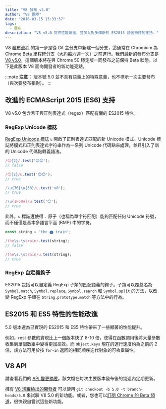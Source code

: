 ```yaml
---
title: "V8 發布 v5.0"
author: "V8 團隊"
date: "2016-03-15 13:33:37"
tags: 
  - 發布
description: "V8 v5.0 提供性能改進，並加入對多個新的 ES2015 語言特性的支持。"
---
```

V8 [發布流程](/docs/release-process) 的第一步是從 Git 主分支中新建一個分支，這通常在 Chromium 為 Chrome Beta 里程碑分支（大約每六週一次）之前進行。我們最新的發布分支是 [V8 v5.0](https://chromium.googlesource.com/v8/v8.git/+log/branch-heads/5.0)，這個版本將在與 Chrome 50 穩定版一同發布之前保持 Beta 狀態。以下是此版本 V8 面向開發者的新功能亮點。

<!--truncate-->
:::note
**注意：** 版本號 5.0 並不具有語義上的特殊意義，也不標示一次主要發布（與次要發布相對）。
:::

## 改進的 ECMAScript 2015 (ES6) 支持

V8 v5.0 包含若干與正則表達式（regex）匹配有關的 ES2015 特性。

### RegExp Unicode 標誌

[RegExp Unicode 標誌](https://developer.mozilla.org/en-US/docs/Web/JavaScript/Reference/Global_Objects/RegExp#Parameters) `u` 開啟了正則表達式匹配的新 Unicode 模式。Unicode 標誌將模式和正則表達式字符串作為一系列 Unicode 代碼點來處理，並且引入了新的 Unicode 代碼點轉義語法。

```js
/😊{2}/.test('😊😊');
// false

/😊{2}/u.test('😊😊');
// true

/\u{76}\u{38}/u.test('v8');
// true

/\u{1F60A}/u.test('😊');
// true
```

此外，`u` 標誌還使得 `.` 原子（也稱為單字符匹配）能夠匹配任何 Unicode 符號，而不僅僅是基本多語言平面 (BMP) 中的字符。

```js
const string = 'the 🅛 train';

/the\s.\strain/.test(string);
// false

/the\s.\strain/u.test(string);
// true
```

### RegExp 自定義鉤子

ES2015 包括可以自定義 RegExp 子類的匹配語義的鉤子。子類可以覆蓋名為 `Symbol.match`, `Symbol.replace`, `Symbol.search` 和 `Symbol.split` 的方法，以改變 RegExp 子類在 `String.prototype.match` 等方法中的行為。

## ES2015 和 ES5 特性的性能改進

5.0 版本還為已實現的 ES2015 和 ES5 特性帶來了一些顯著的性能提升。

例如，rest 參數的實現比上一個版本快了 8-10 倍，使得在函數調用後將大量參數收集到單個數組中變得更加高效。而 `Object.keys` 現在的運行速度約為之前的 2 倍，該方法可用於按 `for`-`in` 返回的相同順序迭代對象的可枚舉屬性。

## V8 API

請查看我們的 [API 變更摘要](https://docs.google.com/document/d/1g8JFi8T_oAE_7uAri7Njtig7fKaPDfotU6huOa1alds/edit)。該文檔在每次主要版本發布後的幾週內定期更新。

擁有 [V8 活躍檢出的開發者](https://v8.dev/docs/source-code#using-git) 可以使用 `git checkout -b 5.0 -t branch-heads/5.0` 來試驗 V8 5.0 的新功能。或者，您也可以[訂閱 Chrome 的 Beta 頻道](https://www.google.com/chrome/browser/beta.html)，很快親自嘗試這些新功能。
